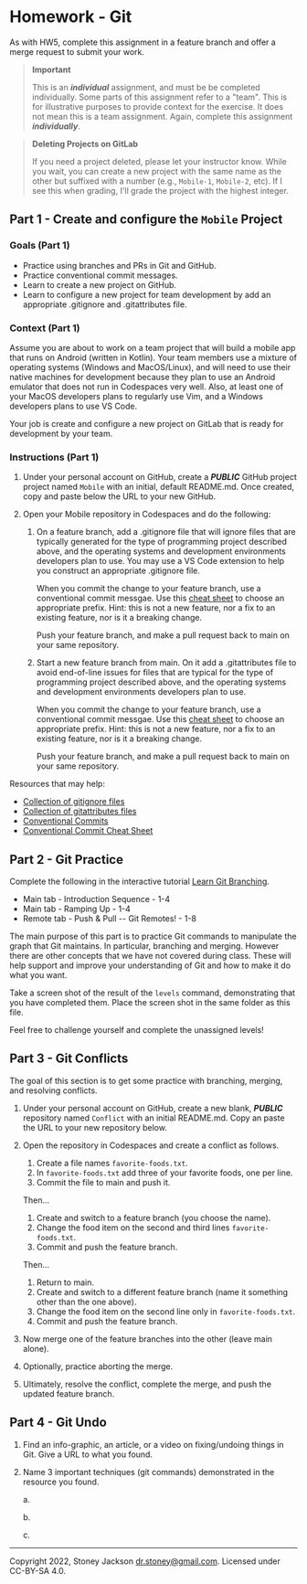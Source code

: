 # Homework - Git

As with HW5, complete this assignment in a feature branch and offer a
merge request to submit your work.

> **Important**
>
> This is an ***individual*** assignment, and must be be completed individually.
> Some parts of this assignment refer to a "team". This is for illustrative
> purposes to provide context for the exercise. It does not mean this is a
> team assignment. Again, complete this assignment ***individually***.


> **Deleting Projects on GitLab**
>
> If you need a project deleted, please let your instructor know.
> While you wait, you can create a new project with the same name as the
> other but suffixed with a number (e.g., `Mobile-1`, `Mobile-2`, etc).
> If I see this when grading, I'll grade the project with the highest
> integer.

## Part 1 - Create and configure the `Mobile` Project

### Goals (Part 1)

- Practice using branches and PRs in Git and GitHub.
- Practice conventional commit messages.
- Learn to create a new project on GitHub.
- Learn to configure a new project for team development
   by add an appropriate .gitignore and .gitattributes file.

### Context (Part 1)

Assume you are about to work on a team
project that will build a mobile app that runs on Android (written in Kotlin).
Your team members use a mixture of operating systems (Windows and MacOS/Linux),
and will need to use their native machines for development because they
plan to use an Android emulator that does not run in Codespaces very well.
Also, at least one of your MacOS developers plans to regularly use Vim,
and a Windows developers plans to use VS Code.

Your job is create and configure a new project on GitLab that is ready
for development by your team.

### Instructions (Part 1)

1. Under your personal account on GitHub, create a ***PUBLIC*** GitHub
   project project named `Mobile` with an initial, default README.md.
   Once created, copy and paste below the URL to your new GitHub.

      <URL>

2. Open your Mobile repository in Codespaces and do the following:

   1. On a feature branch, add a .gitignore file that will ignore files
      that are typically generated for the type of programming project
      described above, and the operating systems and development environments
      developers plan to use. You may use a VS Code extension to help you
      construct an appropriate .gitignore file.
      
      When you commit the change to your feature
      branch, use a conventional commit messgae.
      Use this [cheat sheet](https://gist.github.com/qoomon/5dfcdf8eec66a051ecd85625518cfd13)
      to choose an appropriate prefix. Hint: this is not a new feature,
      nor a fix to an existing feature, nor is it a breaking change.

      Push your feature branch, and make a pull request back to main on your
      same repository.

   2. Start a new feature branch from main. On it add a .gitattributes file
      to avoid end-of-line issues for files that are typical for the type
      of programming project described above, and the operating systems and
      development environments developers plan to use.

      When you commit the change to your feature
      branch, use a conventional commit messgae.
      Use this [cheat sheet](https://gist.github.com/qoomon/5dfcdf8eec66a051ecd85625518cfd13)
      to choose an appropriate prefix. Hint: this is not a new feature,
      nor a fix to an existing feature, nor is it a breaking change.

      Push your feature branch, and make a pull request back to main on your
      same repository.

Resources that may help:

- [Collection of gitignore files](https://github.com/github/gitignore)
- [Collection of gitattributes files](https://github.com/alexkaratarakis/gitattributes)
- [Conventional Commits](https://www.conventionalcommits.org/en/v1.0.0/)
- [Conventional Commit Cheat Sheet](https://gist.github.com/qoomon/5dfcdf8eec66a051ecd85625518cfd13)

## Part 2 - Git Practice

Complete the following in the interactive tutorial [Learn Git Branching](https://learngitbranching.js.org/).

- Main tab - Introduction Sequence - 1-4
- Main tab - Ramping Up - 1-4
- Remote tab - Push & Pull -- Git Remotes! - 1-8

The main purpose of this part is to practice Git commands to manipulate
the graph that Git maintains. In particular, branching and merging. However
there are other concepts that we have not covered during class. These will
help support and improve your understanding of Git and how to make it do
what you want.

Take a screen shot of the result of the `levels` command,
demonstrating that you have completed them. Place the screen shot in the
same folder as this file.

Feel free to challenge yourself and complete the unassigned levels!

## Part 3 - Git Conflicts

The goal of this section is to get some practice with branching, merging,
and resolving conflicts.

1. Under your personal account on GitHub, create a new blank, ***PUBLIC***
   repository named `Conflict`  with an initial README.md.
   Copy an paste the URL to your new repository below.

   <URL>

2. Open the repository in Codespaces and create a conflict as follows.

   1. Create a file names `favorite-foods.txt`.
   2. In `favorite-foods.txt` add three of your favorite foods, one per line.
   3. Commit the file to main and push it.
   
   Then...

   1. Create and switch to a feature branch (you choose the name).
   2. Change the food item on the second and third lines `favorite-foods.txt`.
   3. Commit and push the feature branch.

   Then...

   1. Return to main.
   2. Create and switch to a different feature branch (name it something other than the one above).
   3. Change the food item on the second line only in `favorite-foods.txt`.
   4. Commit and push the feature branch.

3. Now merge one of the feature branches into the other (leave main alone).
4. Optionally, practice aborting the merge.
5. Ultimately, resolve the conflict, complete the merge, and push the updated feature branch.

## Part 4 - Git Undo

1. Find an info-graphic, an article, or a video on fixing/undoing things in Git.
   Give a URL to what you found.

2. Name 3 important techniques (git commands) demonstrated in the resource you found.

   a.

   b.

   c.

---

Copyright 2022, Stoney Jackson <dr.stoney@gmail.com>. Licensed under CC-BY-SA 4.0.
